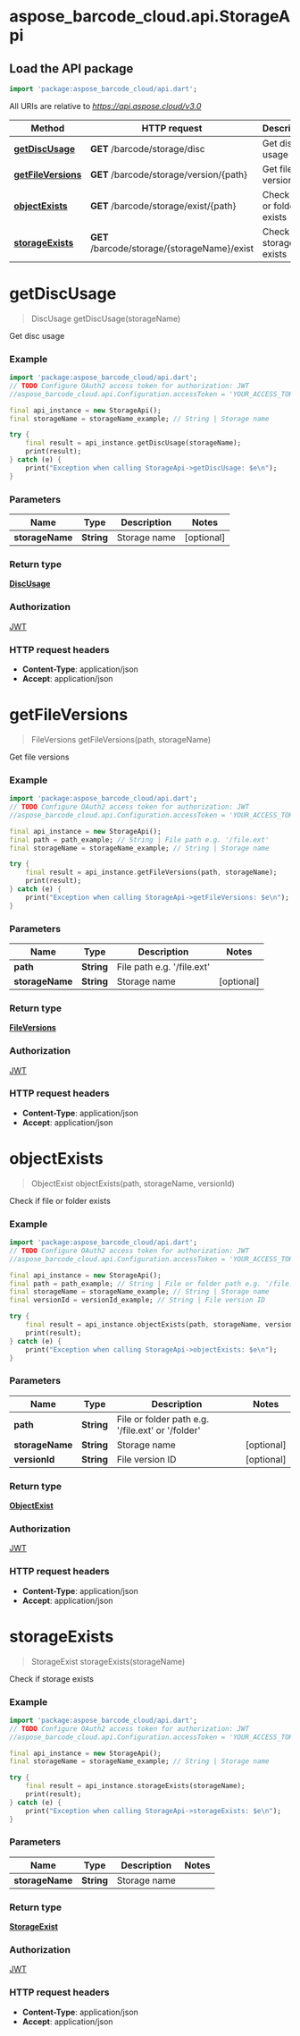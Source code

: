 # aspose_barcode_cloud.api.StorageApi

## Load the API package
```dart
import 'package:aspose_barcode_cloud/api.dart';
```

All URIs are relative to *https://api.aspose.cloud/v3.0*

Method | HTTP request | Description
------ | ------------ | -----------
[**getDiscUsage**](StorageApi.md#getDiscUsage) | **GET** /barcode/storage/disc | Get disc usage
[**getFileVersions**](StorageApi.md#getFileVersions) | **GET** /barcode/storage/version/{path} | Get file versions
[**objectExists**](StorageApi.md#objectExists) | **GET** /barcode/storage/exist/{path} | Check if file or folder exists
[**storageExists**](StorageApi.md#storageExists) | **GET** /barcode/storage/{storageName}/exist | Check if storage exists


# **getDiscUsage**
> DiscUsage getDiscUsage(storageName)

Get disc usage

### Example
```dart
import 'package:aspose_barcode_cloud/api.dart';
// TODO Configure OAuth2 access token for authorization: JWT
//aspose_barcode_cloud.api.Configuration.accessToken = 'YOUR_ACCESS_TOKEN';

final api_instance = new StorageApi();
final storageName = storageName_example; // String | Storage name

try {
    final result = api_instance.getDiscUsage(storageName);
    print(result);
} catch (e) {
    print("Exception when calling StorageApi->getDiscUsage: $e\n");
}
```

### Parameters

Name | Type | Description  | Notes
---- | ---- | ------------ | -----
 **storageName** | **String**| Storage name | [optional] 

### Return type

[**DiscUsage**](DiscUsage.md)

### Authorization

[JWT](../README.md#JWT)

### HTTP request headers

 - **Content-Type**: application/json
 - **Accept**: application/json


# **getFileVersions**
> FileVersions getFileVersions(path, storageName)

Get file versions

### Example
```dart
import 'package:aspose_barcode_cloud/api.dart';
// TODO Configure OAuth2 access token for authorization: JWT
//aspose_barcode_cloud.api.Configuration.accessToken = 'YOUR_ACCESS_TOKEN';

final api_instance = new StorageApi();
final path = path_example; // String | File path e.g. '/file.ext'
final storageName = storageName_example; // String | Storage name

try {
    final result = api_instance.getFileVersions(path, storageName);
    print(result);
} catch (e) {
    print("Exception when calling StorageApi->getFileVersions: $e\n");
}
```

### Parameters

Name | Type | Description  | Notes
---- | ---- | ------------ | -----
 **path** | **String**| File path e.g. &#39;/file.ext&#39; | 
 **storageName** | **String**| Storage name | [optional] 

### Return type

[**FileVersions**](FileVersions.md)

### Authorization

[JWT](../README.md#JWT)

### HTTP request headers

 - **Content-Type**: application/json
 - **Accept**: application/json


# **objectExists**
> ObjectExist objectExists(path, storageName, versionId)

Check if file or folder exists

### Example
```dart
import 'package:aspose_barcode_cloud/api.dart';
// TODO Configure OAuth2 access token for authorization: JWT
//aspose_barcode_cloud.api.Configuration.accessToken = 'YOUR_ACCESS_TOKEN';

final api_instance = new StorageApi();
final path = path_example; // String | File or folder path e.g. '/file.ext' or '/folder'
final storageName = storageName_example; // String | Storage name
final versionId = versionId_example; // String | File version ID

try {
    final result = api_instance.objectExists(path, storageName, versionId);
    print(result);
} catch (e) {
    print("Exception when calling StorageApi->objectExists: $e\n");
}
```

### Parameters

Name | Type | Description  | Notes
---- | ---- | ------------ | -----
 **path** | **String**| File or folder path e.g. &#39;/file.ext&#39; or &#39;/folder&#39; | 
 **storageName** | **String**| Storage name | [optional] 
 **versionId** | **String**| File version ID | [optional] 

### Return type

[**ObjectExist**](ObjectExist.md)

### Authorization

[JWT](../README.md#JWT)

### HTTP request headers

 - **Content-Type**: application/json
 - **Accept**: application/json


# **storageExists**
> StorageExist storageExists(storageName)

Check if storage exists

### Example
```dart
import 'package:aspose_barcode_cloud/api.dart';
// TODO Configure OAuth2 access token for authorization: JWT
//aspose_barcode_cloud.api.Configuration.accessToken = 'YOUR_ACCESS_TOKEN';

final api_instance = new StorageApi();
final storageName = storageName_example; // String | Storage name

try {
    final result = api_instance.storageExists(storageName);
    print(result);
} catch (e) {
    print("Exception when calling StorageApi->storageExists: $e\n");
}
```

### Parameters

Name | Type | Description  | Notes
---- | ---- | ------------ | -----
 **storageName** | **String**| Storage name | 

### Return type

[**StorageExist**](StorageExist.md)

### Authorization

[JWT](../README.md#JWT)

### HTTP request headers

 - **Content-Type**: application/json
 - **Accept**: application/json


